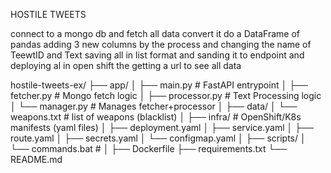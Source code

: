HOSTILE TWEETS 

connect to a mongo db and fetch all data
convert it do a DataFrame of pandas
adding 3 new columns by the process
and changing the name of TeewtID and Text
saving all in list format and sanding it to endpoint
and deploying al in open shift the getting a url 
to see all data


hostile-tweets-ex/
├── app/
│ ├── main.py # FastAPI entrypoint
│ ├── fetcher.py # Mongo fetch logic
│ ├── processor.py # Text Processing logic
│ └── manager.py # Manages fetcher+processor
│
├── data/
│ └── weapons.txt # list of weapons (blacklist)
│
├── infra/ # OpenShift/K8s manifests (yaml files)
│ ├── deployment.yaml
│ ├── service.yaml
│ ├── route.yaml
│ ├── secrets.yaml
│ └── configmap.yaml
│
├── scripts/
│ └── commands.bat #
│
├── Dockerfile
├── requirements.txt
└── README.md
